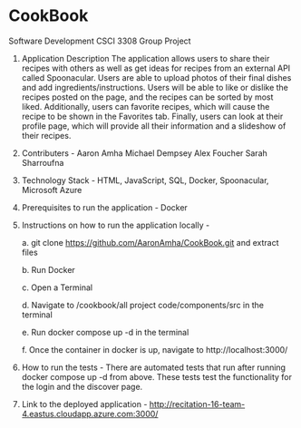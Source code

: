 # CookBook
Software Development CSCI 3308 Group Project

1. Application Description
The application allows users to share their recipes with others as well as get ideas for recipes from an external API called Spoonacular. Users are able to upload photos of their final dishes and add ingredients/instructions. Users will be able to like or dislike the recipes posted on the page, and the recipes can be sorted by most liked.
Additionally, users can favorite recipes, which will cause the recipe to be shown in the Favorites tab.
Finally, users can look at their profile page, which will provide all their information and a slideshow of their recipes. 

3. Contributers -
Aaron Amha
Michael Dempsey
Alex Foucher
Sarah Sharroufna

4. Technology Stack - HTML, JavaScript, SQL, Docker, Spoonacular, Microsoft Azure

5. Prerequisites to run the application - Docker

6. Instructions on how to run the application locally -
   
   a. git clone https://github.com/AaronAmha/CookBook.git and extract files
   
   b. Run Docker
   
   c. Open a Terminal
   
   d. Navigate to /cookbook/all project code/components/src in the terminal
   
   e. Run docker compose up -d in the terminal
   
   f. Once the container in docker is up, navigate to http://localhost:3000/

8. How to run the tests - There are automated tests that run after running docker compose up -d from above. These tests test the functionality for the login and the discover page. 

9. Link to the deployed application - http://recitation-16-team-4.eastus.cloudapp.azure.com:3000/
